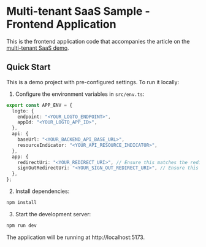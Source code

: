 # Multi-tenant SaaS Sample - Frontend Application

This is the frontend application code that accompanies the article on the [multi-tenant SaaS demo](https://blog.logto.io/build-multi-tenant-saas-application).

## Quick Start

This is a demo project with pre-configured settings. To run it locally:

1. Configure the environment variables in `src/env.ts`:
```typescript
export const APP_ENV = {
  logto: {
    endpoint: "<YOUR_LOGTO_ENDPOINT>",
    appId: "<YOUR_LOGTO_APP_ID>",
  },
  api: {
    baseUrl: "<YOUR_BACKEND_API_BASE_URL>",
    resourceIndicator: "<YOUR_API_RESOURCE_INDICATOR>",
  },
  app: {
    redirectUri: "<YOUR_REDIRECT_URI>", // Ensure this matches the redirect URI in your Logto app settings in the Console
    signOutRedirectUri: "<YOUR_SIGN_OUT_REDIRECT_URI>", // Ensure this matches the sign out redirect URI in your Logto app settings in the Console
  },
};
```

2. Install dependencies:
```bash
npm install
```

3. Start the development server:
```bash
npm run dev
```

The application will be running at http://localhost:5173.
